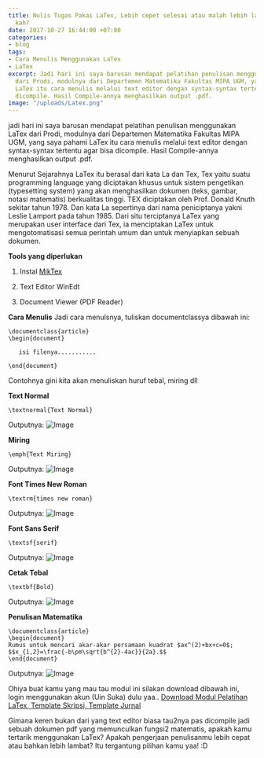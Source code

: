 ```yaml
---
title: Nulis Tugas Pakai LaTex, Lebih cepet selesai atau malah lebih lama? Tertarik
  kah?
date: 2017-10-27 16:44:00 +07:00
categories:
- blog
tags:
- Cara Menulis Menggunakan LaTex
- LaTex
excerpt: Jadi hari ini saya barusan mendapat pelatihan penulisan menggunakan LaTex
  dari Prodi, modulnya dari Departemen Matematika Fakultas MIPA UGM, yang saya pahami
  LaTex itu cara menulis melalui text editor dengan syntax-syntax tertentu agar bisa
  dicompile. Hasil Compile-annya menghasilkan output .pdf.
image: "/uploads/Latex.png"
---
```


jadi hari ini saya barusan mendapat pelatihan penulisan menggunakan LaTex dari Prodi, modulnya dari Departemen Matematika Fakultas MIPA UGM, yang saya pahami LaTex itu cara menulis melalui text editor dengan syntax-syntax tertentu agar bisa dicompile. Hasil Compile-annya menghasilkan output .pdf.

Menurut Sejarahnya LaTex itu berasal dari kata La dan Tex, Tex yaitu suatu programming language yang diciptakan khusus untuk  sistem pengetikan  (typesetting system) yang akan menghasilkan dokumen
\(teks, gambar, notasi matematis) berkualitas tinggi. TEX diciptakan oleh Prof. Donald Knuth sekitar tahun 1978. Dan kata La sepertinya dari nama peniciptanya yakni Leslie Lamport pada tahun 1985. Dari situ terciptanya LaTex yang merupakan user interface dari Tex, ia menciptakan LaTex untuk mengotomatisasi semua perintah umum dan untuk menyiapkan sebuah
dokumen.

**Tools yang diperlukan**

1. Instal [MikTex](http://miktex.org/)

2. Text Editor WinEdt

3. Document Viewer (PDF Reader)

**Cara Menulis**
Jadi cara menulsnya, tuliskan documentclassya dibawah ini:

    \documentclass{article}
    \begin{document}
       
       isi filenya...........
    
    \end{document}

Contohnya gini kita akan menuliskan huruf tebal, miring dll

**Text Normal**

    \textnormal{Text Normal}

Outputnya:
![Image](https://image.prntscr.com/image/uw3rjZ9zQBqB6bcx96LJ2Q.png)

**Miring**

    \emph{Text Miring}

Outputnya:
![Image](https://image.prntscr.com/image/_IGRnhCESiyemv_FOcgQNA.png)

**Font Times New Roman**

    \textrm{times new roman}

Outputnya:
![Image](https://image.prntscr.com/image/AKwPszEVQ6eeRSHd-x2i0Q.png)

**Font Sans Serif**

    \textsf{serif}

Outputnya:
![Image](https://image.prntscr.com/image/9W7WrOHGQIe_h78-8Hc7FA.png)

**Cetak Tebal**

    \textbf{Bold}

Outputnya:
![Image](https://image.prntscr.com/image/AaS_23SbRomxnTKFbUptEQ.png)

**Penulisan Matematika**

    \documentclass{article}
    \begin{document}
    Rumus untuk mencari akar-akar persamaan kuadrat $ax^(2)+bx+c=0$;
    $$x_{1,2}=\frac{-b\pm\sqrt{b^{2}-4ac}}{2a}.$$
    \end{document} 

Outputnya:
![Image](https://image.prntscr.com/image/iq0e-XPVTmOcaf3Pa2l21g.png)

Ohiya buat kamu yang mau tau modul ini silakan download dibawah ini, login menggunakan akun (Uin Suka) dulu yaa..
[Download Modul Pelatihan LaTex, Template Skripsi, Template Jurnal](http://s.id/IB5)

Gimana keren bukan dari yang text editor biasa tau2nya pas dicompile jadi sebuah dokumen pdf yang memunculkan fungsi2 matematis, apakah kamu tertarik menggunakan LaTex? Apakah pengerjaan penulisanmu lebih cepat atau bahkan lebih lambat? Itu tergantung pilihan kamu yaa! :D